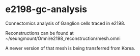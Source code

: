 # e2198-gc-analysis
Connectomics analysis of Ganglion cells traced in e2198.


Reconstructions can be found at ~/seungmount/Omni/e2198_reconstruction/mesh.omni  

A newer version of that mesh is being transferred from Korea.


